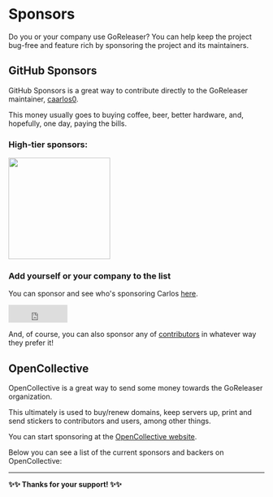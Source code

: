 # Sponsors

Do you or your company use GoReleaser?
You can help keep the project bug-free and feature rich by sponsoring the
project and its maintainers.

## GitHub Sponsors

GitHub Sponsors is a great way to contribute directly to the GoReleaser
maintainer, [caarlos0](https://github.com/caarlos0).

This money usually goes to buying coffee, beer, better hardware, and, hopefully,
one day, paying the bills.

### High-tier sponsors:

<a href="https://smallstep.com" target="_blank"><img width="200" src="https://github.com/garethgeorge/freegoreleaser/assets/245435/05ade839-6652-474a-af90-da3ea67dde24"></a>

### Add yourself or your company to the list

You can sponsor and see who's sponsoring Carlos [here](https://github.com/sponsors/caarlos0).

<iframe src="https://github.com/sponsors/caarlos0/button" title="Sponsor caarlos0" height="35" width="116" style="border: 0;"></iframe>

And, of course, you can also sponsor any of
[contributors](https://github.com/orgs/goreleaser/people) in whatever way they
prefer it!

## OpenCollective

OpenCollective is a great way to send some money towards the GoReleaser
organization.

This ultimately is used to buy/renew domains, keep servers up, print and send
stickers to contributors and users, among other things.

You can start sponsoring at the [OpenCollective
website](https://opencollective.com/goreleaser).

Below you can see a list of the current sponsors and backers on OpenCollective:

<script src="https://opencollective.com/goreleaser/banner.js"></script>

---

**✨✨ Thanks for your support! ✨✨**
